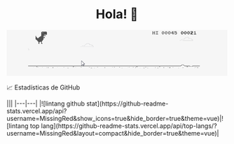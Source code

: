 <h1 align="center">
  Hola! 👋
</h1>
<p align="center"><img src="./trex.gif"/></p>
<p>📈 Estadísticas de GitHub</p>
|||
|---|---|
|![lintang github stat](https://github-readme-stats.vercel.app/api?username=MissingRed&show_icons=true&hide_border=true&theme=vue)|![lintang top lang](https://github-readme-stats.vercel.app/api/top-langs/?username=MissingRed&layout=compact&hide_border=true&theme=vue)| 

<br>
